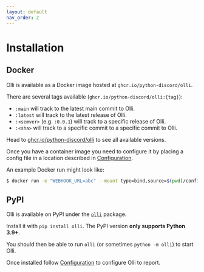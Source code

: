 ```yaml
---
layout: default
nav_order: 2
---
```


# Installation

## Docker

Olli is available as a Docker image hosted at `ghcr.io/python-discord/olli`.

There are several tags available (`ghcr.io/python-discord/olli:{tag}`):
- `:main` will track to the latest main commit to Olli.
- `:latest` will track to the latest release of Olli.
- `:<semver>` (e.g. `:0.0.1`) will track to a specific release of Olli.
- `:<sha>` will track to a specific commit to a specific commit to Olli.

Head to [ghcr.io/python-discord/olli](https://ghcr.io/python-discord/olli) to see all available versions.

Once you have a container image you need to configure it by placing a config file in a location described in [Configuration](./configuration.md).

An example Docker run might look like:
```bash
$ docker run -e "WEBHOOK_URL=abc" --mount type=bind,source=$(pwd)/config-example.toml,target=/olli/config.toml ghcr.io/python-discord/olli:latest
```

## PyPI

Olli is available on PyPI under the [`olli`](https://pypi.org/project/olli/) package.

Install it with `pip install olli`. The PyPI version **only supports Python 3.9+**.

You should then be able to run `olli` (or sometimes `python -m olli`) to start Olli.

Once installed follow [Configuration](./configuration.md) to configure Olli to report.
